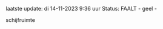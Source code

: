 laatste update: 
di 14-11-2023  9:36   uur 
Status: FAALT - geel - 
<div class="service Y">schijfruimte</div>